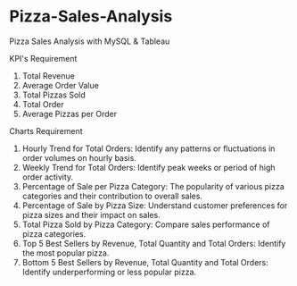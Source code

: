 # Pizza-Sales-Analysis
Pizza Sales Analysis with MySQL &amp; Tableau

KPI's Requirement
1. Total Revenue
2. Average Order Value
3. Total Pizzas Sold
4. Total Order
5. Average Pizzas per Order

Charts Requirement
1. Hourly Trend for Total Orders: Identify any patterns or fluctuations in order volumes on hourly basis.
2. Weekly Trend for Total Orders: Identify peak weeks or period of high order activity.
3. Percentage of Sale per Pizza Category: The popularity of various pizza categories and their contribution to overall sales.
4. Percentage of Sale by Pizza Size: Understand customer preferences for pizza sizes and their impact on sales.
5. Total Pizza Sold by Pizza Category: Compare sales performance of pizza categories.
6. Top 5 Best Sellers by Revenue, Total Quantity and Total Orders: Identify the most popular pizza.
7. Bottom 5 Best Sellers by Revenue, Total Quantity and Total Orders: Identify underperforming or less popular pizza.
